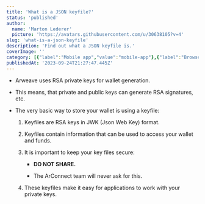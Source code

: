 ```yaml
---
title: 'What is a JSON keyfile?'
status: 'published'
author:
  name: 'Marton Lederer'
  picture: 'https://avatars.githubusercontent.com/u/30638105?v=4'
slug: 'what-is-a-json-keyfile'
description: 'Find out what a JSON keyfile is.'
coverImage: ''
category: [{"label":"Mobile app","value":"mobile-app"},{"label":"Browser Extension","value":"browser-extension"}]
publishedAt: '2023-09-24T21:27:47.445Z'
---
```


- Arweave uses RSA private keys for wallet generation.

- This means, that private and public keys can generate RSA signatures, etc.

- The very basic way to store your wallet is using a keyfile:

    1. Keyfiles are RSA keys in JWK (Json Web Key) format.

    2. Keyfiles contain information that can be used to access your wallet and funds.

    3. It is important to keep your key files secure:

        - **DO NOT SHARE.**

        - The ArConnect team will never ask for this.

        <!-- -->

        <!-- -->

    4. These keyfiles make it easy for applications to work with your private keys.

    <!-- -->

    <!-- -->

